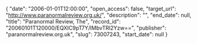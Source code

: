 {
  "date": "2006-01-01T12:00:00", 
  "open_access": false, 
  "target_url": "http://www.paranormalreview.org.uk/", 
  "description": "", 
  "end_date": null, 
  "title": "Paranormal Review, The", 
  "record_id": "20060101T120000/EQXIC9pT7Y/lMbvTRl2Yzw==", 
  "publisher": "paranormalreview.org.uk", 
  "slug": 73007243, 
  "start_date": null
}

